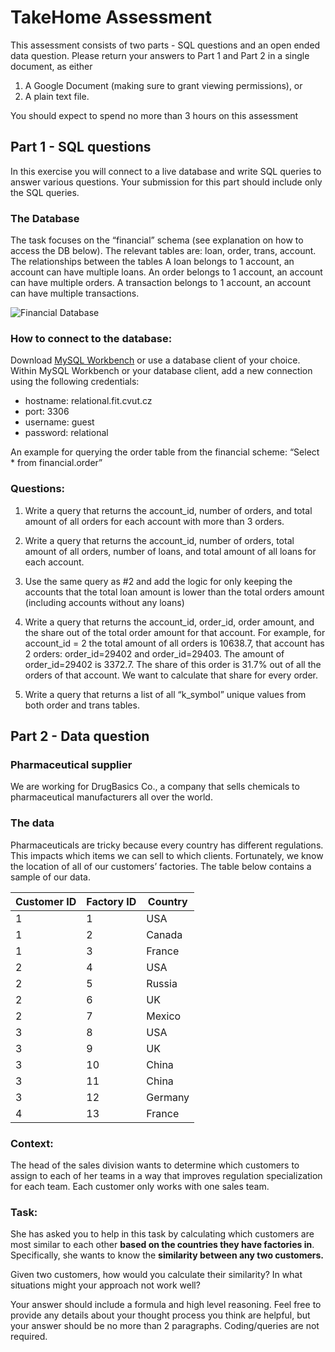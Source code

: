 # TakeHome Assessment

This assessment consists of two parts - SQL questions and an open ended data question. 
Please return your answers to Part 1 and Part 2 in a single document, as either 
1. A Google Document (making sure to grant viewing permissions), or 
1. A plain text file.

You should expect to spend no more than 3 hours on this assessment
## Part 1 - SQL questions
In this exercise you will connect to a live database and write SQL queries to answer various questions. Your submission for this part should include only the SQL queries. 


### The Database
The task focuses on the “financial” schema (see explanation on how to access the DB below). 
The relevant tables are: loan, order, trans, account.
The relationships between the tables
A loan belongs to 1 account, an account can have multiple loans.
An order belongs to 1 account, an account can have multiple orders.
A transaction belongs to 1 account, an account can have multiple transactions.

![Financial Database](https://user-images.githubusercontent.com/35533263/134050206-8308c6c8-54f2-465d-89b2-9350c64d908a.png)

### How to connect to the database:
Download [MySQL Workbench](https://www.mysql.com/products/workbench/) or use a database client of your choice.
Within MySQL Workbench or your database client, add a new connection using the following credentials:

- hostname: relational.fit.cvut.cz
- port: 3306
- username: guest
- password: relational

An example for querying the order table from the financial scheme:
“Select * from financial.order”

### Questions:
1. Write a query that returns the account_id, number of orders, and total amount of all orders for each account with more than 3 orders.

1. Write a query that returns the account_id, number of orders, total amount of all orders, number of loans, and total amount of all loans for each account.

1. Use the same query as #2 and add the logic for only keeping the accounts that the total loan amount is lower than the total orders amount (including accounts without any loans)

1. Write a query that returns the account_id, order_id, order amount, and the share out of the total order amount for that account.
For example, for account_id = 2 the total amount of all orders is 10638.7, that account has 2 orders: order_id=29402  and order_id=29403. The amount of order_id=29402 is 3372.7. The share of this order is 31.7% out of all the orders of that account. We want to calculate that share for every order.

1. Write a query that returns a list of all “k_symbol” unique values from both order and trans tables.
	


## Part 2 - Data question

### Pharmaceutical supplier
We are working for DrugBasics Co., a company that sells chemicals to pharmaceutical manufacturers all over the world. 

### The data
Pharmaceuticals are tricky because every country has different regulations. This impacts which items we can sell to which clients. Fortunately, we know the location of all of our customers’ factories. The table below contains a sample of our data.

Customer ID | Factory ID | Country
----------- | ---------- | -------
1 | 1| USA
1|2|Canada
1|3|France
2|4|USA
2|5|Russia
2|6|UK
2|7|Mexico
3|8|USA
3|9|UK
3|10|China
3|11|China
3|12|Germany
4|13|France


### Context:
The head of the sales division wants to determine which customers to assign to each of her teams in a way that improves regulation specialization for each team. Each customer only works with one sales team.

### Task:
She has asked you to help in this task by calculating which customers are most similar to each other **based on the countries they have factories in**. Specifically, she wants to know the **similarity between any two customers.**

Given two customers, how would you calculate their similarity? In what situations might your approach not work well?

Your answer should include a formula and high level reasoning. Feel free to provide any details about your thought process you think are helpful, but your answer should be no more than 2 paragraphs. Coding/queries are not required.


